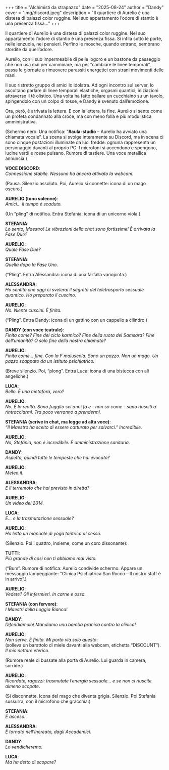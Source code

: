 +++
title = "Alchimisti da strapazzo"
date = "2025-08-24"
author = "Dandy"
cover = "img/discord.jpeg"
description = "Il quartiere di Aurelio è una distesa di palazzi color ruggine. Nel suo appartamento l’odore di stantio è una presenza fissa..."
+++

Il quartiere di Aurelio è una distesa di palazzi color ruggine. Nel suo appartamento l’odore di stantio è una presenza fissa. Si infila sotto le porte, nelle lenzuola, nei pensieri. Perfino le mosche, quando entrano, sembrano stordite da quell’odore.  

Aurelio, con il suo impermeabile di pelle logoro e un bastone da passeggio che non usa mai per camminare, ma per “cambiare le linee temporali”, passa le giornate a rimuovere parassiti energetici con strani movimenti delle mani.  

Il suo ristretto gruppo di amici lo idolatra. Ad ogni incontro sul server, lo ascoltano parlare di linee temporali elastiche, orgasmi quantici, iniziazioni attraverso il tè olistico. Una volta ha fatto ballare un cucchiaino su un tavolo, spingendolo con un colpo di tosse, e Dandy è svenuto dall’emozione.  

Ora, però, è arrivata la lettera. E con la lettera, la fine. Aurelio si sente come un profeta condannato alla croce, ma con meno folla e più modulistica amministrativa.  

(Schermo nero. Una notifica: “**#aula-studio** – Aurelio ha avviato una chiamata vocale”. La scena si svolge interamente su Discord, ma in scena ci sono cinque postazioni illuminate da luci fredde: ognuna rappresenta un personaggio davanti al proprio PC. I microfoni si accendono e spengono, lucine verdi e rosse pulsano. Rumore di tastiere. Una voce metallica annuncia:)  

**VOCE DISCORD**:  
_Connessione stabile. Nessuno ha ancora attivato la webcam._  

(Pausa. Silenzio assoluto. Poi, Aurelio si connette: icona di un mago oscuro.)

**AURELIO (tono solenne)**:  
_Amici… il tempo è scaduto._  

(Un “pling” di notifica. Entra Stefania: icona di un unicorno viola.)  

**STEFANIA**:  
_Lo sento, Maestro! Le vibrazioni della chat sono fortissime! È arrivata la Fase Due?_  

**AURELIO**:  
_Quale Fase Due?_  

**STEFANIA**:  
_Quella dopo la Fase Uno._  

(“Pling”. Entra Alessandra: icona di una farfalla variopinta.)

**ALESSANDRA**:  
_Ho sentito che oggi ci svelerai il segreto del teletrasporto sessuale quantico. Ho preparato il cuscino._  

**AURELIO**:  
_No. Niente cuscini. È finita._

(“Pling”. Entra Dandy: icona di un gattino con un cappello a cilindro.)  

**DANDY (con voce teatrale)**:  
_Finita come? Fine del ciclo karmico? Fine della ruota del Samsara? Fine dell’umanità? O solo fine della nostra chiamata?_  

**AURELIO**:  
_Finita come… fine. Con la F maiuscola. Sono un pazzo. Non un mago. Un pazzo scappato da un istituto psichiatrico._  

(Breve silenzio. Poi, “plong”. Entra Luca: icona di una bistecca con ali angeliche.)  

**LUCA**:  
_Bello. È una metafora, vero?_  

**AURELIO**:  
_No. È la realtà. Sono fuggito sei anni fa e - non so come - sono riusciti a rintracciarmi. Tra poco verranno a prendermi._  

**STEFANIA (scrive in chat, ma legge ad alta voce)**:  
_“Il Maestro ha scelto di essere catturato per salvarci.” Incredibile._  

**AURELIO**:  
_No, Stefania, non è incredibile. È amministrazione sanitaria._   

**DANDY**:  
_Aspetta, quindi tutte le tempeste che hai evocato?_  

**AURELIO**:  
_Meteo.it._  

**ALESSANDRA**:  
_E il terremoto che hai previsto in diretta?_  

**AURELIO**:  
_Un video del 2014._  

**LUCA**:  
_E… e la trasmutazione sessuale?_  

**AURELIO**:  
_Ho letto un manuale di yoga tantrico al cesso._  

(Silenzio. Poi i quattro, insieme, come un coro dissonante):  

**TUTTI**:  
_Più grande di così non ti abbiamo mai visto._  

(“Bum”. Rumore di notifica: Aurelio condivide schermo. Appare un messaggio lampeggiante: “Clinica Psichiatrica San Rocco – Il nostro staff è in arrivo”.)  

**AURELIO**:  
_Vedete? Gli infermieri. In carne e ossa._  

**STEFANIA (con fervore)**:  
_I Maestri della Loggia Bianca!_  

**DANDY**:  
_Difendiamolo! Mandiamo una bomba pranica contro la clinica!_  

**AURELIO**:  
_Non serve. È finita. Mi porto via solo questo_:  
(solleva un barattolo di miele davanti alla webcam, etichetta “DISCOUNT”).  
_Il mio nettare eterico._  

(Rumore reale di bussate alla porta di Aurelio. Lui guarda in camera, sorride.)  

**AURELIO**:  
_Ricordate, ragazzi: trasmutate l’energia sessuale… e se non ci riuscite almeno scopate._  

(Si disconnette. Icona del mago che diventa grigia. Silenzio. Poi Stefania sussurra, con il microfono che gracchia:)  

**STEFANIA**:  
_È asceso._  

**ALESSANDRA**:  
_È tornato nell’Increato, dagli Accademici._  

**DANDY**:  
_Lo vendicheremo._  

**LUCA**:  
_Ma ha detto di scopare?_  
